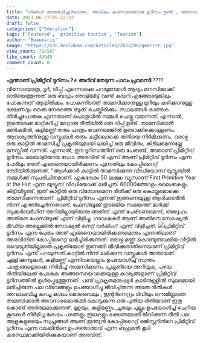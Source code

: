 ```yaml
---
title: "നിങ്ങൾ അനുഭവിച്ചറിയാത്ത, അധികം കാണാത്തൊരു ടൂറിസം ഉണ്ട് , അതാണ് പ്രിമിറ്റിവ് ടൂറിസം"
date: 2023-06-27T05:22:22
draft: false
categories: ["Education"]
tags: ['Featured', 'primitive tourism', 'Tourism']
author: "Beaumaris"
image: "https://cdn.boolokam.com/articles/2023/06/geerrrr.jpg"
view_count: 702587
like_count: 49945
comment_count: 0
---
```


**എന്താണ് പ്രിമിറ്റിവ് ടൂറിസം ?⭐** **അറിവ് തേടുന്ന പാവം പ്രവാസി** ????വിനോദയാത്ര, ടൂർ, ട്രിപ്പ് എന്നൊക്കെ പറയുമ്പോൾ ആദ്യം മനസിലേക്ക് ഓടിയെത്തുന്നത് ഒരു ബാഗും തോളിലിട്ട് വണ്ടി കയറി എങ്ങോട്ടെങ്കിലും പോകുന്നത് ആയിരിക്കും. പോകുന്നിടത്ത് താമസിക്കാനുള്ള മുറിയും കഴിക്കാനുള്ള ഭക്ഷണവും ഒക്കെ നേരത്തെ ബുക്ക് ചെയ്തിരിക്കും. സ്ഥലങ്ങൾ കാണുക തിരിച്ചുപോരുക എന്നതാണ് പൊതുവിൽ നമ്മൾ ചെയ്തു വരുന്നത്. [](https://cdn.boolokam.com/articles/2023/06/geerrrr.jpg)എന്നാൽ, ഇതൊക്കെ മാറ്റിമറിച്ച് മറ്റൊരു രീതിയിൽ ഒരു ട്രിപ്പ് ഉണ്ട്. താമസിക്കാൻ മൺകുടിൽ, കളിമണ്ണ് തരും പാത്രം വേണമെങ്കിൽ ഉണ്ടാക്കിക്കൊള്ളണം. ആവശ്യത്തിനുള്ള വസ്തുക്കൾ തരും കട്ടിലൊക്കെ തനിയെ നിർമിക്കണം. ഒരാഴ്ച ഒരു കാട്ടിൽ താമസിച്ച് പ്രകൃതിയുമായി ലയിച്ച് ഒരു ജീവിതം, കിടിലമെന്നല്ലേ മനസ്സിൽ വന്നത്. എന്നാൽ, ഈ ടൂറിസത്തിന് ഒരു പേരുണ്ട്, അതാണ് പ്രിമിറ്റിവ് ടൂറിസം. മലയാളിയായ ഡോ. അരവിന്ദ് ടി എസ് ആണ് പ്രിമിറ്റിവ് ടൂറിസം എന്ന പേരിലും അത് എങ്ങനെയായിരിക്കണം എന്നതിലും കോപ്പിറൈറ്റ് നേടിയിരിക്കുന്നത്. "ആൾക്കാർ കാട്ടിൽ താമസിക്കുന്ന വീഡിയോസ് യുട്യൂബിൽ നമ്മൾക്ക് സുപരിചിതമാണ്. ഏകദേശം 50 ലക്ഷം വ്യൂസാണ് First Primitive Year at the Hut എന്ന യുട്യൂബ് വീഡിയോക്ക് ലഭിച്ചത്. 60000ത്തോളം ലൈക്കുകളും കിട്ടിയിട്ടുണ്ട്. ഇത് കാട്ടിൽ ഒരു വിനോദമെന്ന രീതിക്ക് ഒരു കൊല്ലമൊക്കെ താമസിക്കുന്നതാണ്. പ്രിമിറ്റിവ് ടൂറിസം എന്നത് ഇങ്ങനെയുള്ള ആൾക്കാരിൽ നിന്ന് എത്തിച്ചേർന്നതാണ്. ഫേസ്ബുക്ക് തുടങ്ങിയ സമയത്ത് മാർക്ക് സുക്കർബർഗിന് അറിയില്ലായിരുന്നു അതിന് എന്ത് പേരിടണമെന്ന്, അദ്ദേഹം അതിനെ ഫേസ്ബുക്ക് എന്ന് വിളിച്ചു. ഗവേഷകർ ആണ് അതിനെ സോഷ്യൽ മീഡിയ അല്ലെങ്കിൽ സോഷ്യൽ നെറ്റ് വർകിംഗ് എന്ന് വിളിച്ചത്. [![](https://cdn.boolokam.com/articles/2023/06/t33ttt-1.jpg)](https://cdn.boolokam.com/articles/2023/06/t33ttt-1.jpg)പ്രിമിറ്റിവ് ടൂറിസം എന്ന പേരും അത് എങ്ങനെയായിരിക്കണമെന്നും എന്നതിലാണ് അരവിന്ദിന് കോപ്പിറൈറ്റ് ലഭിച്ചിരിക്കുന്നത്. ഒരാഴ്ച മണ്ണ് കൊണ്ടുണ്ടാക്കിയ വീട്ടിൽ വൈദ്യുതിയില്ലാതെ പ്രകൃതിയോട് ഇണങ്ങി ജീവിക്കുന്നതിനെയാണ് പ്രിമിറ്റിവ് ടൂറിസം എന്ന് പറയുന്നത്.കാട്ടിൽ നിന്ന് ലഭിക്കുന്ന വസ്തുക്കൾ അതായത് ചുള്ളിക്കമ്പുകൾ, കളിമണ്ണ് എന്നിവയെല്ലാം ഉപയോഗിച്ച് സ്വന്തം പാത്രങ്ങളൊക്കെ നിർമിച്ച് താമസിക്കണം. പ്രകൃതിയെ അറിയുക, പഴയ രീതിയിലേക്ക് പോകുക അങ്ങനെയൊക്കെയുള്ള കാര്യങ്ങളാണ് പ്രിമിറ്റിവ് ടൂറിസത്തിൽ ഉൾപ്പെടുത്തുന്നത്. പണ്ട് പ്രാകൃതമനുഷ്യർ കാടിനുള്ളിൽ സുലഭമായി ലഭിച്ചിരുന്ന പല വിഭവങ്ങളും ഉപയോഗിച്ചു ജീവിച്ചിരുന്ന അതേ രീതികൾ അവലംബിച്ചു കുറച്ചു കാലം മൊബൈലും , ഇന്റർനെറ്റും ടിവിയും ഒന്നുമില്ലാതെ താമസിക്കാൻ അവസരമൊരുക്കി കൊടുക്കുന്ന ഒരു പുതിയ രീതിയാണ് ഇതു കൊണ്ട് അർത്ഥമാക്കുന്നത്. മുളയും, കളിമണ്ണും ,ചൂരലും പുല്ലും ഉപയോഗിച്ച് ചെറിയ കൂരകൾ നിർമിച്ച ശേഷം പഴങ്ങളും ഇലകളും ഭക്ഷണമാക്കി ജീവിക്കുന്ന രീതി പല ആളുകളുടെയും സ്വപ്നങ്ങൾ ആണ്.ഇന്ത്യൻ കോപ്പിറൈറ്റ് രജിസ്റ്ററിന്‍റെ പ്രിമിറ്റിവ് ടൂറിസം എന്ന വാക്കിന്‍റെ ഉപജ്ഞാതാവ് എന്ന ബഹുമതി കൂടി കരസ്ഥമാക്കിയിരിക്കുകയാണ് അരവിന്ദ്.
